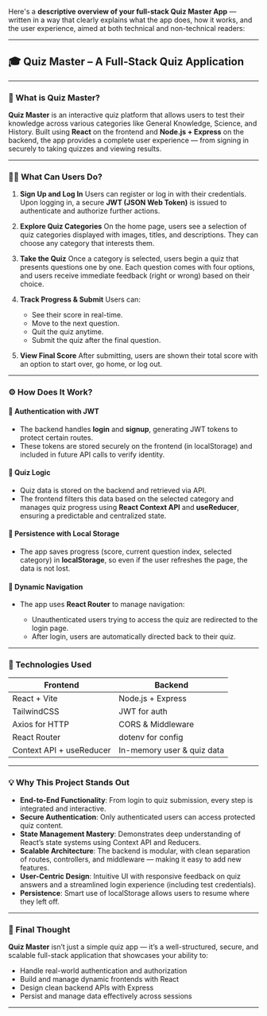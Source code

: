 Here's a **descriptive overview of your full-stack Quiz Master App** — written in a way that clearly explains what the app does, how it works, and the user experience, aimed at both technical and non-technical readers:

---

## 🎓 **Quiz Master – A Full-Stack Quiz Application**

---

### 🌟 What is Quiz Master?

**Quiz Master** is an interactive quiz platform that allows users to test their knowledge across various categories like General Knowledge, Science, and History. Built using **React** on the frontend and **Node.js + Express** on the backend, the app provides a complete user experience — from signing in securely to taking quizzes and viewing results.

---

### 🧑‍💻 What Can Users Do?

1. **Sign Up and Log In**
   Users can register or log in with their credentials. Upon logging in, a secure **JWT (JSON Web Token)** is issued to authenticate and authorize further actions.

2. **Explore Quiz Categories**
   On the home page, users see a selection of quiz categories displayed with images, titles, and descriptions. They can choose any category that interests them.

3. **Take the Quiz**
   Once a category is selected, users begin a quiz that presents questions one by one. Each question comes with four options, and users receive immediate feedback (right or wrong) based on their choice.

4. **Track Progress & Submit**
   Users can:

   * See their score in real-time.
   * Move to the next question.
   * Quit the quiz anytime.
   * Submit the quiz after the final question.

5. **View Final Score**
   After submitting, users are shown their total score with an option to start over, go home, or log out.

---

### ⚙️ How Does It Work?

#### 🔐 **Authentication with JWT**

* The backend handles **login** and **signup**, generating JWT tokens to protect certain routes.
* These tokens are stored securely on the frontend (in localStorage) and included in future API calls to verify identity.

#### 🧠 **Quiz Logic**

* Quiz data is stored on the backend and retrieved via API.
* The frontend filters this data based on the selected category and manages quiz progress using **React Context API** and **useReducer**, ensuring a predictable and centralized state.

#### 💾 **Persistence with Local Storage**

* The app saves progress (score, current question index, selected category) in **localStorage**, so even if the user refreshes the page, the data is not lost.

#### 🧭 **Dynamic Navigation**

* The app uses **React Router** to manage navigation:

  * Unauthenticated users trying to access the quiz are redirected to the login page.
  * After login, users are automatically directed back to their quiz.

---

### 🧱 Technologies Used

| Frontend                 | Backend                    |
| ------------------------ | -------------------------- |
| React + Vite             | Node.js + Express          |
| TailwindCSS              | JWT for auth               |
| Axios for HTTP           | CORS & Middleware          |
| React Router             | dotenv for config          |
| Context API + useReducer | In-memory user & quiz data |

---

### 💡 Why This Project Stands Out

* **End-to-End Functionality**: From login to quiz submission, every step is integrated and interactive.
* **Secure Authentication**: Only authenticated users can access protected quiz content.
* **State Management Mastery**: Demonstrates deep understanding of React’s state systems using Context API and Reducers.
* **Scalable Architecture**: The backend is modular, with clean separation of routes, controllers, and middleware — making it easy to add new features.
* **User-Centric Design**: Intuitive UI with responsive feedback on quiz answers and a streamlined login experience (including test credentials).
* **Persistence**: Smart use of localStorage allows users to resume where they left off.

---

### 🚀 Final Thought

**Quiz Master** isn’t just a simple quiz app — it’s a well-structured, secure, and scalable full-stack application that showcases your ability to:

* Handle real-world authentication and authorization
* Build and manage dynamic frontends with React
* Design clean backend APIs with Express
* Persist and manage data effectively across sessions

---